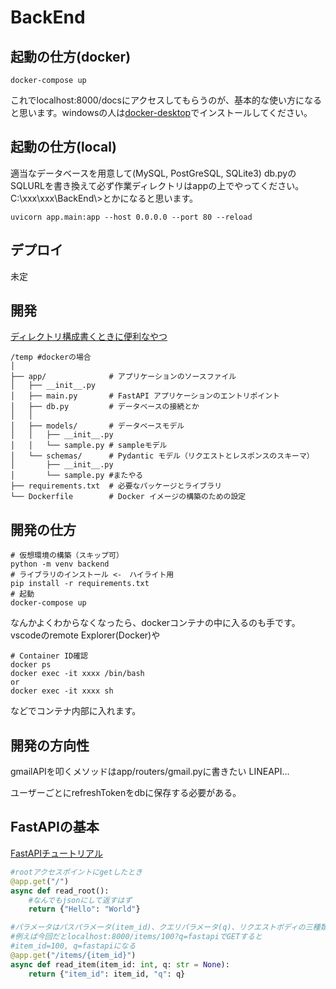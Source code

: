 # BackEnd
## 起動の仕方(docker)
```
docker-compose up
```
これでlocalhost:8000/docsにアクセスしてもらうのが、基本的な使い方になると思います。windowsの人は[docker-desktop](https://www.docker.com/get-started/)でインストールしてください。

## 起動の仕方(local)
適当なデータベースを用意して(MySQL, PostGreSQL, SQLite3)
db.pyのSQLURLを書き換えて必ず作業ディレクトリはappの上でやってください。C:\xxx\xxx\BackEnd\\>とかになると思います。
```
uvicorn app.main:app --host 0.0.0.0 --port 80 --reload
```
## デプロイ
未定

## 開発
[ディレクトリ構成書くときに便利なやつ](https://tree.nathanfriend.io/)
```
/temp #dockerの場合
│
├── app/              # アプリケーションのソースファイル
│   ├── __init__.py   
│   ├── main.py       # FastAPI アプリケーションのエントリポイント
│   ├── db.py         # データベースの接続とか
│   │
│   ├── models/       # データベースモデル
│   │   ├── __init__.py
│   │   └── sample.py # sampleモデル
│   └── schemas/      # Pydantic モデル（リクエストとレスポンスのスキーマ）
│       ├── __init__.py
│       └── sample.py #またやる
├── requirements.txt  # 必要なパッケージとライブラリ
└── Dockerfile        # Docker イメージの構築のための設定
```

## 開発の仕方
```
# 仮想環境の構築（スキップ可）
python -m venv backend
# ライブラリのインストール <-　ハイライト用
pip install -r requirements.txt
# 起動
docker-compose up
```
なんかよくわからなくなったら、dockerコンテナの中に入るのも手です。vscodeのremote Explorer(Docker)や
```
# Container ID確認
docker ps
docker exec -it xxxx /bin/bash
or
docker exec -it xxxx sh
```
などでコンテナ内部に入れます。


## 開発の方向性
gmailAPIを叩くメソッドはapp/routers/gmail.pyに書きたい
LINEAPI...

ユーザーごとにrefreshTokenをdbに保存する必要がある。

## FastAPIの基本
[FastAPIチュートリアル](https://fastapi.tiangolo.com/ja/tutorial/)
```python
#rootアクセスポイントにgetしたとき
@app.get("/")
async def read_root():
    #なんでもjsonにして返すはず
    return {"Hello": "World"}

#パラメータはパスパラメータ(item_id)、クエリパラメータ(q)、リクエストボディの三種類？
#例えば今回だとlocalhost:8000/items/100?q=fastapiでGETすると
#item_id=100, q=fastapiになる
@app.get("/items/{item_id}")
async def read_item(item_id: int, q: str = None):
    return {"item_id": item_id, "q": q}
```
